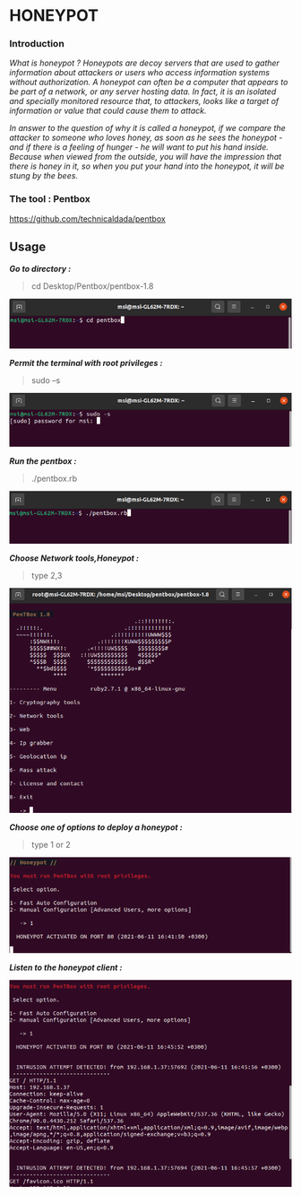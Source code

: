 # HONEYPOT

### Introduction

*What is honeypot ? Honeypots are decoy servers that are used to gather information about attackers or users who access information systems without authorization. A honeypot can often be a computer that appears to be part of a network, or any server hosting data. In fact, it is an isolated and specially monitored resource that, to attackers, looks like a target of information or value that could cause them to attack.*

*In answer to the question of why it is called a honeypot, if we compare the attacker to someone who loves honey, as soon as he sees the honeypot - and if there is a feeling of hunger - he will want to put his hand inside. Because when viewed from the outside, you will have the impression that there is honey in it, so when you put your hand into the honeypot, it will be stung by the bees.*

### The tool : Pentbox
https://github.com/technicaldada/pentbox

## Usage

***Go to directory :*** 
> cd Desktop/Pentbox/pentbox-1.8

![go-to-directory](https://github.com/kahramanfurkan/MIS-311-Project-Pentbox-Honeypot/blob/main/screenshots/go-to-directory.png)

***Permit the terminal with root privileges :***
> sudo –s

![root-priveleges](https://github.com/kahramanfurkan/MIS-311-Project-Pentbox-Honeypot/blob/main/screenshots/root-privleges.png) 

***Run the pentbox :***
> ./pentbox.rb

![run-pentbox](https://github.com/kahramanfurkan/MIS-311-Project-Pentbox-Honeypot/blob/main/screenshots/run-pentbox.png)


***Choose Network tools,Honeypot :***
> type 2,3

![pentbox-main-menu](https://github.com/kahramanfurkan/MIS-311-Project-Pentbox-Honeypot/blob/main/screenshots/pentbox-main-menu.png)

***Choose one of options to deploy a honeypot :***
> type 1 or 2

![honeypot-menu](https://github.com/kahramanfurkan/MIS-311-Project-Pentbox-Honeypot/blob/main/screenshots/honeypot-option-1.png)

***Listen to the honeypot client :***

![listen](https://github.com/kahramanfurkan/MIS-311-Project-Pentbox-Honeypot/blob/main/screenshots/log-of-honeypot-option-1.png) 





